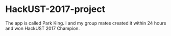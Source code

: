 # HackUST-2017-project
The app is called Park King. I and my group mates created it within 24 hours and won HackUST 2017 Champion.
